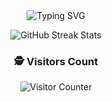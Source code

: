 <div align="center">

<img src="https://readme-typing-svg.demolab.com?font=Fira+Code&duration=3000&pause=1000&center=true&width=435&color=ffffff&vCenter=true&lines=Hi%2C+I'm+Gnaneswar+Sai+%F0%9F%91%8B;Full+Stack+Developer+%F0%9F%98%8E;Always+Building+%F0%9F%8F%97%EF%B8%8F;Lifelong+Learner+%F0%9F%8C%B1" alt="Typing SVG" />

<img 
  src="https://nirzak-streak-stats.vercel.app/?user=GnaniSai&theme=blueberry-duo&border_radius=8&date_format=j%20M%5B%20Y%5D&cache_seconds=86400" 
  alt="GitHub Streak Stats"
/>

### 🕵️ Visitors Count

<img src="https://profile-counter.glitch.me/{GnaniSai}/count.svg" alt="Visitor Counter"/>

</div>
